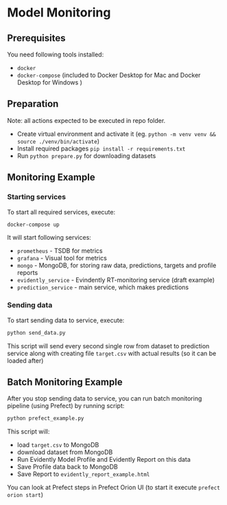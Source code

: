 # Model Monitoring

## Prerequisites

You need following tools installed:
- `docker`
- `docker-compose` (included to Docker Desktop for Mac and Docker Desktop for Windows )

## Preparation

Note: all actions expected to be executed in repo folder.

- Create virtual environment and activate it (eg. `python -m venv venv && source ./venv/bin/activate`)
- Install required packages `pip install -r requirements.txt`
- Run `python prepare.py` for downloading datasets

## Monitoring Example

### Starting services

To start all required services, execute:
```bash
docker-compose up
```

It will start following services:
- `prometheus` - TSDB for metrics
- `grafana` - Visual tool for metrics
- `mongo` - MongoDB, for storing raw data, predictions, targets and profile reports
- `evidently_service` - Evindently RT-monitoring service (draft example)
- `prediction_service` - main service, which makes predictions

### Sending data

To start sending data to service, execute:
```bash
python send_data.py
```

This script will send every second single row from dataset to prediction service along with creating file `target.csv` with actual results (so it can be loaded after)

## Batch Monitoring Example

After you stop sending data to service, you can run batch monitoring pipeline (using Prefect) by running script:

```bash
python prefect_example.py
```

This script will:
- load `target.csv` to MongoDB
- download dataset from MongoDB
- Run Evidently Model Profile and Evidently Report on this data
- Save Profile data back to MongoDB
- Save Report to `evidently_report_example.html`

You can look at Prefect steps in Prefect Orion UI
(to start it execute `prefect orion start`)
